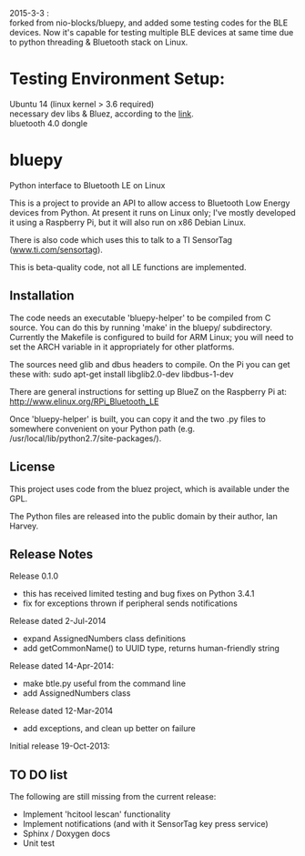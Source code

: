 2015-3-3 :    
forked from nio-blocks/bluepy, and added some testing codes for the BLE devices. Now it's capable for testing multiple BLE devices at same time due to python threading & Bluetooth stack on Linux.    

Testing Environment Setup:
=========================
Ubuntu 14 (linux kernel > 3.6 required)     
necessary dev libs & Bluez, according to the [link](http://www.jaredwolff.com/blog/get-started-with-bluetooth-low-energy/).      
bluetooth 4.0 dongle     





bluepy
======

Python interface to Bluetooth LE on Linux

This is a project to provide an API to allow access to Bluetooth Low Energy devices
from Python. At present it runs on Linux only; I've mostly developed it using a
Raspberry Pi, but it will also run on x86 Debian Linux.

There is also code which uses this to talk to a TI SensorTag (www.ti.com/sensortag).

This is beta-quality code, not all LE functions are implemented.

Installation
------------

The code needs an executable 'bluepy-helper' to be compiled from C source. You can
do this by running 'make' in the bluepy/ subdirectory. Currently the Makefile is
configured to build for ARM Linux; you will need to set the ARCH variable in it 
appropriately for other platforms.

The sources need glib and dbus headers to compile. On the Pi you can get these with:
  sudo apt-get install libglib2.0-dev libdbus-1-dev

There are general instructions for setting up BlueZ on the Raspberry Pi at:
  http://www.elinux.org/RPi_Bluetooth_LE
  
Once 'bluepy-helper' is built, you can copy it and the two .py files to somewhere
convenient on your Python path (e.g. /usr/local/lib/python2.7/site-packages/).

License
-------

This project uses code from the bluez project, which is available under the GPL.

The Python files are released into the public domain by their author, Ian Harvey.

Release Notes
-------------

Release 0.1.0
- this has received limited testing and bug fixes on Python 3.4.1
- fix for exceptions thrown if peripheral sends notifications

Release dated 2-Jul-2014

- expand AssignedNumbers class definitions
- add getCommonName() to UUID type, returns human-friendly string

Release dated 14-Apr-2014:

- make btle.py useful from the command line
- add AssignedNumbers class

Release dated 12-Mar-2014
- add exceptions, and clean up better on failure

Initial release 19-Oct-2013:

TO DO list
----------

The following are still missing from the current release:
- Implement 'hcitool lescan' functionality
- Implement notifications (and with it SensorTag key press service)
- Sphinx / Doxygen docs
- Unit test 



